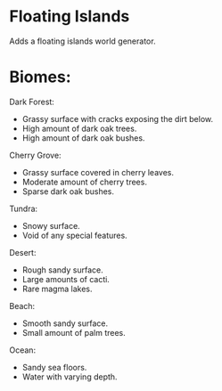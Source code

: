 # Floating Islands

Adds a floating islands world generator. 

# Biomes: 

Dark Forest: 
- Grassy surface with cracks exposing the dirt below. 
- High amount of dark oak trees. 
- High amount of dark oak bushes.
  
Cherry Grove: 
- Grassy surface covered in cherry leaves. 
- Moderate amount of cherry trees. 
- Sparse dark oak bushes.
  
Tundra:
- Snowy surface. 
- Void of any special features.
  
Desert: 
- Rough sandy surface.
- Large amounts of cacti. 
- Rare magma lakes.
  
Beach: 
- Smooth sandy surface.
- Small amount of palm trees.
  
Ocean: 
- Sandy sea floors. 
- Water with varying depth. 
